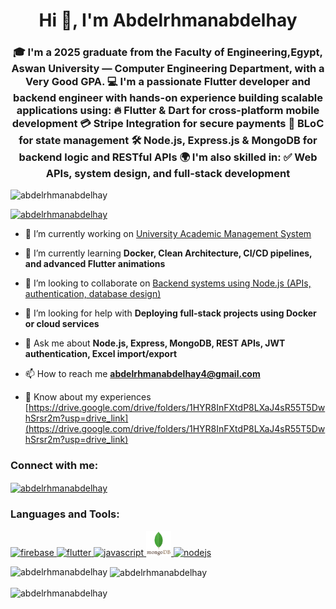 <h1 align="center">Hi 👋, I'm Abdelrhmanabdelhay</h1>
<h3 align="center">🎓 I'm a 2025 graduate from the Faculty of Engineering,Egypt, Aswan University — Computer Engineering Department, with a Very Good GPA. 💻 I'm a passionate Flutter developer and backend engineer with hands-on experience building scalable applications using: 🔥 Flutter & Dart for cross-platform mobile development 💳 Stripe Integration for secure payments 🧠 BLoC for state management 🛠 Node.js, Express.js & MongoDB for backend logic and RESTful APIs 🌍 I'm also skilled in: ✅ Web APIs, system design, and full-stack development</h3>

<p align="left"> <img src="https://komarev.com/ghpvc/?username=abdelrhmanabdelhay&label=Profile%20views&color=0e75b6&style=flat" alt="abdelrhmanabdelhay" /> </p>

<p align="left"> <a href="https://github.com/ryo-ma/github-profile-trophy"><img src="https://github-profile-trophy.vercel.app/?username=abdelrhmanabdelhay" alt="abdelrhmanabdelhay" /></a> </p>

- 🔭 I’m currently working on [University Academic Management System](https://github.com/Abdelrhmanabdelhay/graduation-project-2025-backend-main)

- 🌱 I’m currently learning **Docker, Clean Architecture, CI/CD pipelines, and advanced Flutter animations**

- 👯 I’m looking to collaborate on [Backend systems using Node.js (APIs, authentication, database design)](https://github.com/Abdelrhmanabdelhay/Doctor-app-System-nodejs)

- 🤝 I’m looking for help with **Deploying full-stack projects using Docker or cloud services**

- 💬 Ask me about **Node.js, Express, MongoDB, REST APIs, JWT authentication, Excel import/export**

- 📫 How to reach me **abdelrhmanabdelhay4@gmail.com**

- 📄 Know about my experiences [https://drive.google.com/drive/folders/1HYR8InFXtdP8LXaJ4sR55T5DwhSrsr2m?usp=drive_link](https://drive.google.com/drive/folders/1HYR8InFXtdP8LXaJ4sR55T5DwhSrsr2m?usp=drive_link)

<h3 align="left">Connect with me:</h3>
<p align="left">
<a href="https://linkedin.com/in/abdelrhmanabdelhay" target="blank"><img align="center" src="[https://raw.githubusercontent.com/rahuldkjain/github-profile-readme-generator/master/src/images/icons/Social/linked-in-alt.svg](https://user-images.githubusercontent.com/74038190/235294012-0a55e343-37ad-4b0f-924f-c8431d9d2483.gif)" alt="abdelrhmanabdelhay" height="30" width="40" /></a>
</p>

<h3 align="left">Languages and Tools:</h3>
<p align="left"> <a href="https://firebase.google.com/" target="_blank" rel="noreferrer"> <img src="https://www.vectorlogo.zone/logos/firebase/firebase-icon.svg" alt="firebase" width="40" height="40"/> </a> <a href="https://flutter.dev" target="_blank" rel="noreferrer"> <img src="https://www.vectorlogo.zone/logos/flutterio/flutterio-icon.svg" alt="flutter" width="40" height="40"/> </a> <a href="https://developer.mozilla.org/en-US/docs/Web/JavaScript" target="_blank" rel="noreferrer"> <img src="https://user-images.githubusercontent.com/74038190/212257454-16e3712e-945a-4ca2-b238-408ad0bf87e6.gif" alt="javascript" width="40" height="40"/> </a> <a href="https://www.mongodb.com/" target="_blank" rel="noreferrer"> <img src="https://raw.githubusercontent.com/devicons/devicon/master/icons/mongodb/mongodb-original-wordmark.svg" alt="mongodb" width="40" height="40"/> </a> <a href="https://nodejs.org" target="_blank" rel="noreferrer"> <img src="https://user-images.githubusercontent.com/74038190/212257460-738ff738-247f-4445-a718-cdd0ca76e2db.gif" alt="nodejs" width="40" height="40"/> </a> </p>

<p><img align="left" src="https://github-readme-stats.vercel.app/api/top-langs?username=abdelrhmanabdelhay&show_icons=true&locale=en&layout=compact" alt="abdelrhmanabdelhay" /></p>

<p>&nbsp;<img align="center" src="https://github-readme-stats.vercel.app/api?username=abdelrhmanabdelhay&show_icons=true&locale=en" alt="abdelrhmanabdelhay" /></p>

<p><img align="center" src="https://github-readme-streak-stats.herokuapp.com/?user=abdelrhmanabdelhay&" alt="abdelrhmanabdelhay" /></p>
